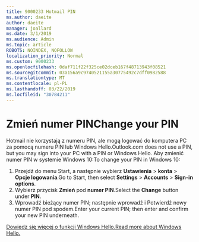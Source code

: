 ```yaml
---
title: 9000233 Hotmail PIN
ms.author: daeite
author: daeite
manager: joallard
ms.date: 3/1/2019
ms.audience: Admin
ms.topic: article
ROBOTS: NOINDEX, NOFOLLOW
localization_priority: Normal
ms.custom: 9000233
ms.openlocfilehash: 0daf711f22f325ce02dceb167f48713943f08521
ms.sourcegitcommit: 03a156a9c9740521155a30775492c7dff0982588
ms.translationtype: MT
ms.contentlocale: pl-PL
ms.lasthandoff: 03/22/2019
ms.locfileid: "30784211"
---
```

# <a name="change-your-pin"></a><span data-ttu-id="79659-102">Zmień numer PIN</span><span class="sxs-lookup"><span data-stu-id="79659-102">Change your PIN</span></span>

<span data-ttu-id="79659-103">Hotmail nie korzystają z numeru PIN, ale mogą logować do komputera PC za pomocą numeru PIN lub Windows Hello.</span><span class="sxs-lookup"><span data-stu-id="79659-103">Outlook.com does not use a PIN, but you may sign into your PC with a PIN or Windows Hello.</span></span> <span data-ttu-id="79659-104">Aby zmienić numer PIN w systemie Windows 10:</span><span class="sxs-lookup"><span data-stu-id="79659-104">To change your PIN in Windows 10:</span></span>

1. <span data-ttu-id="79659-105">Przejdź do menu Start, a następnie wybierz **Ustawienia** > **konta** > **Opcje logowania**.</span><span class="sxs-lookup"><span data-stu-id="79659-105">Go to Start, then select **Settings** > **Accounts** > **Sign-in options**.</span></span>
2. <span data-ttu-id="79659-106">Wybierz przycisk **Zmień** pod **numer PIN**.</span><span class="sxs-lookup"><span data-stu-id="79659-106">Select the **Change** button under **PIN**.</span></span>
3. <span data-ttu-id="79659-107">Wprowadź bieżący numer PIN; następnie wprowadź i Potwierdź nowy numer PIN pod spodem.</span><span class="sxs-lookup"><span data-stu-id="79659-107">Enter your current PIN; then enter and confirm your new PIN underneath.</span></span>

[<span data-ttu-id="79659-108">Dowiedz się więcej o funkcji Windows Hello.</span><span class="sxs-lookup"><span data-stu-id="79659-108">Read more about Windows Hello.</span></span>](https://support.microsoft.com/help/17215/)